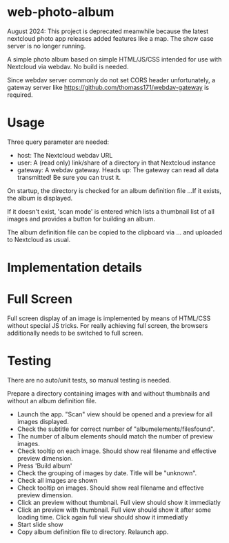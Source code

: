 # web-photo-album
August 2024: This project is deprecated meanwhile because the latest nextcloud
photo app releases added features like a map. The show case server is no longer
running.

A simple photo album based on simple HTML/JS/CSS intended for use with Nextcloud via webdav.
No build is needed.

Since webdav server commonly do not set CORS header unfortunately,
a gateway server like https://github.com/thomass171/webdav-gateway is required.

# Usage

Three query parameter are needed:

* host: The Nextcloud webdav URL
* user: A (read only) link/share of a directory in that Nextcloud instance
* gateway: A webdav gateway. Heads up: The gateway can read all data transmitted! Be sure you can trust it.

On startup, the directory is checked for an album definition file ...If it exists, the album is displayed.

If it doesn't exist,
'scan mode' is entered which lists a thumbnail list of all images and provides a button for building an album.

The album definition file can be copied to the clipboard via ... and uploaded to Nextcloud as usual.

# Implementation details

# Full Screen

Full screen display of an image is implemented by means of HTML/CSS without special JS tricks. For really achieving full screen, the browsers additionally needs to be switched to full screen.

# Testing

There are no auto/unit tests, so manual testing is needed.

Prepare a directory containing images with and without thumbnails and without
an album definition file.

- Launch the app. "Scan" view should be opened and a preview for all images displayed.
- Check the subtitle for correct number of "albumelements/filesfound". 
- The number of album elements should match the number of preview images.
- Check tooltip on each image. Should show real filename and effective preview dimension.
- Press 'Build album'
- Check the grouping of images by date. Title will be "unknown".
- Check all images are shown
- Check tooltip on images. Should show real filename and effective preview dimension.
- Click an preview without thumbnail. Full view should show it immediatly
- Click an preview with thumbnail. Full view should show it after some loading time. Click again full view should show it immediatly
- Start slide show
- Copy album definition file to directory. Relaunch app.
